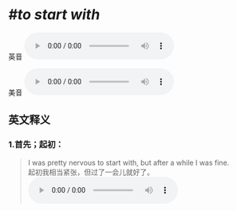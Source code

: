 # ***\#to start with*** 
英音
<audio src="./media/to start with1_AAC.aac" controls="controls"></audio>

美音
<audio src="./media/to start with2_AAC.aac" controls="controls"></audio>



  

英文释义
---
### 1.**首先；起初：**  

 > I was pretty nervous to start with, but after a while I was fine.  
 > 起初我相当紧张，但过了一会儿就好了。    
<audio src="./media/start-8.aac" controls="controls"></audio>


